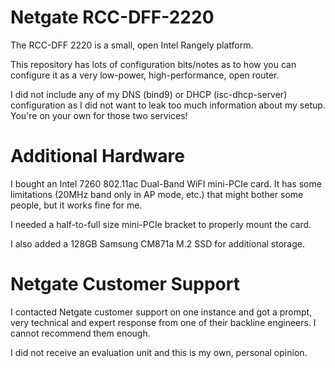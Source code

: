 Netgate RCC-DFF-2220
====================
The RCC-DFF 2220 is a small, open Intel Rangely platform.

This repository has lots of configuration bits/notes as to how you can
configure it as a very low-power, high-performance, open router.

I did not include any of my DNS (bind9) or DHCP (isc-dhcp-server)
configuration as I did not want to leak too much information about my
setup. You're on your own for those two services!

Additional Hardware
===================
I bought an Intel 7260 802.11ac Dual-Band WiFI mini-PCIe card. It has some
limitations (20MHz band only in AP mode, etc.) that might bother some people,
but it works fine for me.

I needed a half-to-full size mini-PCIe bracket to properly mount the card.

I also added a 128GB Samsung CM871a M.2 SSD for additional storage.

Netgate Customer Support
========================
I contacted Netgate customer support on one instance and got a prompt, very
technical and expert response from one of their backline engineers. I cannot
recommend them enough.

I did not receive an evaluation unit and this is my own, personal opinion.


